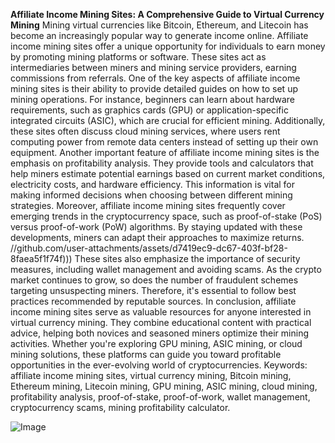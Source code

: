 **Affiliate Income Mining Sites: A Comprehensive Guide to Virtual Currency Mining**
Mining virtual currencies like Bitcoin, Ethereum, and Litecoin has become an increasingly popular way to generate income online. Affiliate income mining sites offer a unique opportunity for individuals to earn money by promoting mining platforms or software. These sites act as intermediaries between miners and mining service providers, earning commissions from referrals.
One of the key aspects of affiliate income mining sites is their ability to provide detailed guides on how to set up mining operations. For instance, beginners can learn about hardware requirements, such as graphics cards (GPU) or application-specific integrated circuits (ASIC), which are crucial for efficient mining. Additionally, these sites often discuss cloud mining services, where users rent computing power from remote data centers instead of setting up their own equipment.
Another important feature of affiliate income mining sites is the emphasis on profitability analysis. They provide tools and calculators that help miners estimate potential earnings based on current market conditions, electricity costs, and hardware efficiency. This information is vital for making informed decisions when choosing between different mining strategies.
Moreover, affiliate income mining sites frequently cover emerging trends in the cryptocurrency space, such as proof-of-stake (PoS) versus proof-of-work (PoW) algorithms. By staying updated with these developments, miners can adapt their approaches to maximize returns. 
 //github.com/user-attachments/assets/d7419ec9-dc67-403f-bf28-8faea5f1f74f)))
These sites also emphasize the importance of security measures, including wallet management and avoiding scams. As the crypto market continues to grow, so does the number of fraudulent schemes targeting unsuspecting miners. Therefore, it's essential to follow best practices recommended by reputable sources.
In conclusion, affiliate income mining sites serve as valuable resources for anyone interested in virtual currency mining. They combine educational content with practical advice, helping both novices and seasoned miners optimize their mining activities. Whether you're exploring GPU mining, ASIC mining, or cloud mining solutions, these platforms can guide you toward profitable opportunities in the ever-evolving world of cryptocurrencies.
Keywords: affiliate income mining sites, virtual currency mining, Bitcoin mining, Ethereum mining, Litecoin mining, GPU mining, ASIC mining, cloud mining, profitability analysis, proof-of-stake, proof-of-work, wallet management, cryptocurrency scams, mining profitability calculator.

![Image](https://github.com/user-attachments/assets/d7419ec9-dc67-403f-bf28-8faea5f1f74f)

